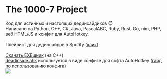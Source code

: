 # The 1000-7 Project
Код для истинных и настоящих дединсайдиков 😈<br>
Написано на Python, C++, C#, Java, PascalABC, Ruby, Rust, Go, nim, PHP, веб HTML/JS и конфиг для AutoHotkey.<br><br>
Плейлист для дединсайдов в Spotify (<a href="https://open.spotify.com/playlist/2n0IGhIpHcrirOZ4NsVfp7?si=3fc8f5d97f2a446f">клик</a>)<br><br>
<a href="https://github.com/itsyuni/1000-7/releases/tag/Release">Скачать EXEшник</a> (на C++)<br>
<a href="https://github.com/itsyuni/1000-7/blob/main/deadinside.ahk">deadinside.ahk</a> используется в виде конфиге для софта AutoHotkey (<a href="https://youtu.be/lf2mAzfbq9Y?t=65">гайд по использованию конфига</a>)<br>
<img src="https://memepedia.ru/wp-content/uploads/2019/08/ded-insayd-5-768x768.jpg">
